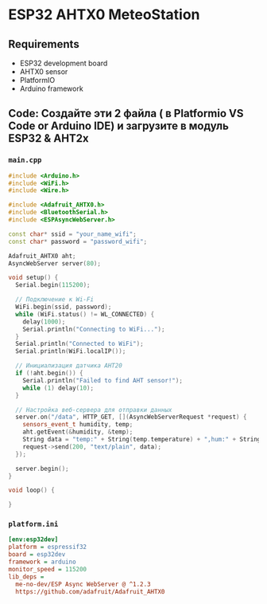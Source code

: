 # ESP32 AHTX0 MeteoStation


## Requirements

- ESP32 development board
- AHTX0 sensor
- PlatformIO
- Arduino framework

## Code: Создайте эти 2 файла ( в Platformio VS Code or Arduino IDE) и загрузите в модуль ESP32 & AHT2x

### `main.cpp`

```cpp
#include <Arduino.h>
#include <WiFi.h>
#include <Wire.h>

#include <Adafruit_AHTX0.h>
#include <BluetoothSerial.h>
#include <ESPAsyncWebServer.h>

const char* ssid = "your_name_wifi";
const char* password = "password_wifi";

Adafruit_AHTX0 aht;
AsyncWebServer server(80);

void setup() {
  Serial.begin(115200);

  // Подключение к Wi-Fi
  WiFi.begin(ssid, password);
  while (WiFi.status() != WL_CONNECTED) {
    delay(1000);
    Serial.println("Connecting to WiFi...");
  }
  Serial.println("Connected to WiFi");
  Serial.println(WiFi.localIP());

  // Инициализация датчика AHT20
  if (!aht.begin()) {
    Serial.println("Failed to find AHT sensor!");
    while (1) delay(10);
  }

  // Настройка веб-сервера для отправки данных
  server.on("/data", HTTP_GET, [](AsyncWebServerRequest *request) {
    sensors_event_t humidity, temp;
    aht.getEvent(&humidity, &temp);
    String data = "temp:" + String(temp.temperature) + ",hum:" + String(humidity.relative_humidity);
    request->send(200, "text/plain", data);
  });

  server.begin();
}

void loop() {

}
```
### `platform.ini`
```ini
[env:esp32dev]
platform = espressif32
board = esp32dev
framework = arduino
monitor_speed = 115200
lib_deps =
  me-no-dev/ESP Async WebServer @ ^1.2.3
  https://github.com/adafruit/Adafruit_AHTX0
    
